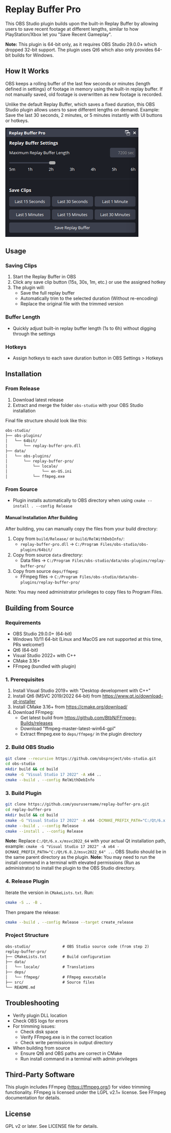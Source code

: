# Replay Buffer Pro

This OBS Studio plugin builds upon the built-in Replay Buffer by allowing users to save recent footage at different lengths, similar to how PlayStation/Xbox let you "Save Recent Gameplay".

**Note:** This plugin is 64-bit only, as it requires OBS Studio 29.0.0+ which dropped 32-bit support. The plugin uses Qt6 which also only provides 64-bit builds for Windows.

## How It Works
OBS keeps a rolling buffer of the last few seconds or minutes (length defined in settings) of footage in memory using the built-in replay buffer. If not manually saved, old footage is overwritten as new footage is recorded.

Unlike the default Replay Buffer, which saves a fixed duration, this OBS Studio plugin allows users to save different lengths on demand. Example: Save the last 30 seconds, 2 minutes, or 5 minutes instantly with UI buttons or hotkeys.

![Screenshot](./screenshot.png)

## Usage

### Saving Clips
1. Start the Replay Buffer in OBS
2. Click any save clip button (15s, 30s, 1m, etc.) or use the assigned hotkey
3. The plugin will:
   - Save the full replay buffer
   - Automatically trim to the selected duration (Without re-encoding)
   - Replace the original file with the trimmed version

### Buffer Length
- Quickly adjust built-in replay buffer length (1s to 6h) without digging through the settings

### Hotkeys
- Assign hotkeys to each save duration button in OBS Settings > Hotkeys

## Installation

### From Release
1. Download latest release
2. Extract and merge the folder `obs-studio` with your OBS Studio installation

Final file structure should look like this:
```
obs-studio/
├── obs-plugins/
│   └── 64bit/
│       └── replay-buffer-pro.dll
├── data/
│   └── obs-plugins/
│       └── replay-buffer-pro/
│           └── locale/
│               └── en-US.ini
│           └── ffmpeg.exe
```

### From Source
- Plugin installs automatically to OBS directory when using `cmake --install . --config Release`

#### Manual Installation After Building
After building, you can manually copy the files from your build directory:
1. Copy from `build/Release/` or `build/RelWithDebInfo/`:
   - `replay-buffer-pro.dll` → `C:/Program Files/obs-studio/obs-plugins/64bit/`
2. Copy from source `data` directory:
   - Data files → `C:/Program Files/obs-studio/data/obs-plugins/replay-buffer-pro/`
3. Copy from source `deps/ffmpeg`:
   - FFmpeg files → `C:/Program Files/obs-studio/data/obs-plugins/replay-buffer-pro/`

Note: You may need administrator privileges to copy files to Program Files.


## Building from Source

### Requirements

- OBS Studio 29.0.0+ (64-bit)
- Windows 10/11 64-bit (Linux and MacOS are not supported at this time, PRs welcome!)
- Qt6 (64-bit)
- Visual Studio 2022+ with C++
- CMake 3.16+
- FFmpeg (bundled with plugin)

### 1. Prerequisites

1. Install Visual Studio 2019+ with "Desktop development with C++"
2. Install Qt6 (MSVC 2019/2022 64-bit) from https://www.qt.io/download-qt-installer
3. Install CMake 3.16+ from https://cmake.org/download/
4. Download FFmpeg:
   - Get latest build from https://github.com/BtbN/FFmpeg-Builds/releases
   - Download "ffmpeg-master-latest-win64-gpl"
   - Extract ffmpeg.exe to `deps/ffmpeg/` in the plugin directory

### 2. Build OBS Studio

```bash
git clone --recursive https://github.com/obsproject/obs-studio.git
cd obs-studio
mkdir build && cd build
cmake -G "Visual Studio 17 2022" -A x64 ..
cmake --build . --config RelWithDebInfo
```

### 3. Build Plugin

```bash
git clone https://github.com/yourusername/replay-buffer-pro.git
cd replay-buffer-pro
mkdir build && cd build
cmake -G "Visual Studio 17 2022" -A x64 -DCMAKE_PREFIX_PATH="C:/Qt/6.x.x/msvc2022_64" ..
cmake --build . --config Release
cmake --install . --config Release
```
**Note:** Replace `C:/Qt/6.x.x/msvc2022_64` with your actual Qt installation path, example: `cmake -G "Visual Studio 17 2022" -A x64 -DCMAKE_PREFIX_PATH="C:/Qt/6.8.2/msvc2022_64" ..`. OBS Studio should be in the same parent directory as the plugin.
**Note:** You may need to run the install command in a terminal with elevated permissions (Run as administrator) to install the plugin to the OBS Studio directory.

### 4. Release Plugin
Iterate the version in `CMakeLists.txt`. Run:
```bash
cmake -S .. -B .
```

Then prepare the release:
```bash
cmake --build . --config Release --target create_release
```

### Project Structure

```
obs-studio/              # OBS Studio source code (from step 2)
replay-buffer-pro/
├── CMakeLists.txt       # Build configuration
├── data/               
│   └── locale/          # Translations
├── deps/
│   └── ffmpeg/          # FFmpeg executable
├── src/                 # Source files
└── README.md
```

## Troubleshooting

- Verify plugin DLL location
- Check OBS logs for errors
- For trimming issues:
  - Check disk space
  - Verify FFmpeg.exe is in the correct location
  - Check write permissions in output directory
- When building from source
  - Ensure Qt6 and OBS paths are correct in CMake
  - Run install command in a terminal with admin privileges

## Third-Party Software

This plugin includes FFmpeg (https://ffmpeg.org/) for video trimming functionality.
FFmpeg is licensed under the LGPL v2.1+ license. See FFmpeg documentation for details.

## License

GPL v2 or later. See LICENSE file for details. 
